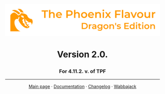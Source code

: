![image](images/Banner.webp)
# <p align="center">Version 2.0.</p>
### <p align="center">For 4.11.2. v. of TPF</p>

---

<p align="center">
  <a href="https://www.nexusmods.com/skyrimspecialedition/mods/51973">Main page</a> ·
  <a href="DOCUMENTATION.md">Documentation</a> ·
  <a href="https://github.com/DragonBlame/tpf-dragons-edition/releases">Changelog</a> ·
  <a href="WABBAJACK.md">Wabbajack</a>
</p>





